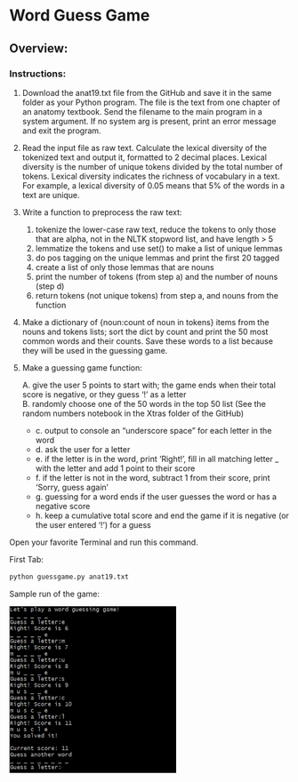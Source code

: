 # Word Guess Game

## Overview:

### Instructions:
1. Download the anat19.txt file from the GitHub and save it in the same folder as your Python program. The file is the text from one chapter of an anatomy textbook. Send the filename to the main program in a system argument. If no system arg is present, print an error message and exit the program.
2. Read the input file as raw text. Calculate the lexical diversity of the tokenized text and output it, formatted to 2 decimal places. Lexical diversity is the number of unique tokens divided by the total number of tokens. Lexical diversity indicates the richness of vocabulary in a text. For example, a lexical diversity of 0.05 means that 5% of the words in a text are unique.
3. Write a function to preprocess the raw text:

    1. tokenize the lower-case raw text, reduce the tokens to only those that are alpha, not in the NLTK stopword list, and have length > 5  
    2. lemmatize the tokens and use set() to make a list of unique lemmas  
    3. do pos tagging on the unique lemmas and print the first 20 tagged  
    4. create a list of only those lemmas that are nouns  
    5. print the number of tokens (from step a) and the number of nouns (step d)  
    6. return tokens (not unique tokens) from step a, and nouns from the function  

4. Make a dictionary of {noun:count of noun in tokens} items from the nouns and tokens lists; sort the dict by count and print the 50 most common words and their counts. Save these words to a list because they will be used in the guessing game.
5. Make a guessing game function:

      A. give the user 5 points to start with; the game ends when their total score is negative, or they guess ‘!’ as a letter  
      B. randomly choose one of the 50 words in the top 50 list (See the random numbers notebook in the Xtras folder of the GitHub)  
      * c. output to console an “underscore space” for each letter in the word  
      * d. ask the user for a letter  
      * e. if the letter is in the word, print ‘Right!’, fill in all matching letter _ with the letter and add 1 point to their score  
      * f. if the letter is not in the word, subtract 1 from their score, print ‘Sorry, guess again’  
      * g. guessing for a word ends if the user guesses the word or has a negative score  
      * h. keep a cumulative total score and end the game if it is negative (or the user entered ‘!’) for a guess  


Open your favorite Terminal and run this command.

First Tab:

```sh
python guessgame.py anat19.txt
```

Sample run of the game:

<img src="sample_run.png" data-canonical-src="https://gyazo.com/eb5c5741b6a9a16c692170a41a49c858.png" width="300" height="300" />